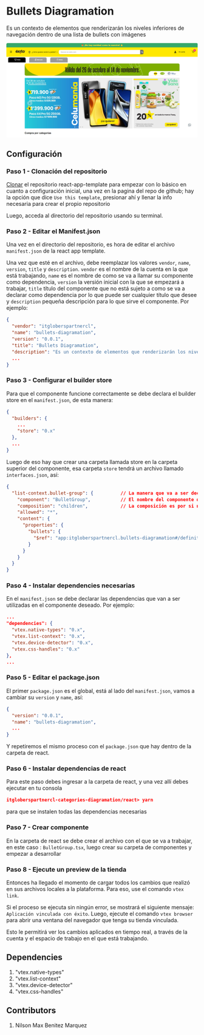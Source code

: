 # Bullets Diagramation

Es un contexto de elementos que renderizarán los niveles inferiores de navegación dentro de una lista de bullets con imágenes

<img src="https://github.com/nilsonmax/vtex-exito-store/blob/a939d02466c1f1d7e2a0434320d31100d7def4d5/assets/img/pantalla.png" />

## Configuración
### Paso 1 - Clonación del repositorio

[Clonar](https://github.com/vtex-apps/react-app-template) el repositorio react-app-template para empezar con lo básico en cuanto a configuración inicial, una vez en la pagina del repo de github; hay la opción que dice `Use this template`, presionar ahí y llenar la info necesaria para crear el propio repositorio

Luego, acceda al directorio del repositorio usando su terminal.

### Paso 2 - Editar el Manifest.json

Una vez en el directorio del repositorio, es hora de editar el archivo `manifest.json` de la react app template.

Una vez que esté en el archivo, debe reemplazar los valores `vendor`, `name`, `version`, `title` y `description`. `vendor` es el nombre de la cuenta en la que está trabajando, `name` es el nombre de como se va a llamar su componente como dependencia, `version` la versión inicial con la que se empezará a trabajar, `title` título del componente que no está sujeto a como se va a declarar como dependencia por lo que puede ser cualquier título que desee y `description` pequeña descripción para lo que sirve el componente. Por ejemplo:

```json
{
  "vendor": "itgloberspartnercl",
  "name": "bullets-diagramation",
  "version": "0.0.1",
  "title": "Bullets Diagramation",
  "description": "Es un contexto de elementos que renderizarán los niveles inferiores de navegación dentro de una lista de bullets con imágenes",
  ...
}
```

### Paso 3 - Configurar el builder store

Para que el componente funcione correctamente se debe declara el builder store en el `manifest.json`, de esta manera:

```json
{
  "builders": {
    ...
    "store": "0.x"
  },
  ...
}
```

Luego de eso hay que crear una carpeta llamada store en la carpeta superior del componente, esa carpeta `store` tendrá un archivo llamado `interfaces.json`, así:

```json
{
  "list-context.bullet-group": {          // La manera que va a ser declarada el componente en la app vtex, este nombre puede ser diferente al name de como lo llamaste en el manifest.json
    "component": "BulletGroup",           // El nombre del componente del que éste va a ser alimentado
    "composition": "children",            // La composición es por si nuestro componente va a aceptar children's
    "allowed": "*",
    "content": {
      "properties": {
        "bullets": {
          "$ref": "app:itgloberspartnercl.bullets-diagramation#/definitions/BulletGroup"
        }
      }
    }
  }
}
```

### Paso 4 - Instalar dependencies necesarias

En el `manifest.json` se debe declarar las dependencias que van a ser utilizadas en el componente deseado. Por ejemplo:

```json
...
"dependencies": {
  "vtex.native-types": "0.x",
  "vtex.list-context": "0.x",
  "vtex.device-detector": "0.x",
  "vtex.css-handles": "0.x"
},
...
```

### Paso 5 - Editar el package.json

El primer `package.json` es el global, está al lado del `manifest.json`, vamos a cambiar su `version` y `name`, así:

```json
{
  "version": "0.0.1",
  "name": "bullets-diagramation",
  ...
}
```

Y repetiremos el mismo proceso con el `package.json` que hay dentro de la carpeta de react.

### Paso 6 - Instalar dependencias de react

Para este paso debes ingresar a la carpeta de react, y una vez allí debes ejecutar en tu consola 
```json
itgloberspartnercl-categories-diagramation/react> yarn
```
para que se instalen todas las dependencias necesarias

### Paso 7 - Crear componente

En la carpeta de react se debe crear el archivo con el que se va a trabajar, en este caso : `BulletGroup.tsx`, luego crear su carpeta de componentes y empezar a desarrollar

### Paso 8 - Ejecute un preview de la tienda

Entonces ha llegado el momento de cargar todos los cambios que realizó en sus archivos locales a la plataforma. Para eso, use el comando `vtex link`.

Si el proceso se ejecuta sin ningún error, se mostrará el siguiente mensaje: `Aplicación vinculada con éxito`. Luego, ejecute el comando `vtex browser` para abrir una ventana del navegador que tenga su tienda vinculada.

Esto le permitirá ver los cambios aplicados en tiempo real, a través de la cuenta y el espacio de trabajo en el que está trabajando.

## Dependencies
1. "vtex.native-types"
2. "vtex.list-context"
3. "vtex.device-detector"
4. "vtex.css-handles"

## Contributors
1. Nilson Max Benitez Marquez
